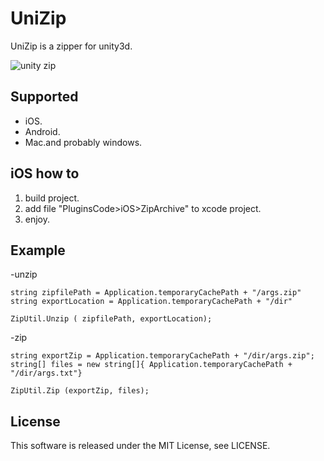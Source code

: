 UniZip
========

UniZip is a zipper for unity3d.

![unity zip](https://dl.dropboxusercontent.com/u/56297224/Images/unityzip%20rogo.jpg)

## Supported

-  iOS.
-  Android.
-  Mac.and probably windows.

## iOS how to

1.  build project.
2.  add file "PluginsCode>iOS>ZipArchive" to xcode project.
3.  enjoy.

## Example

-unzip

```
string zipfilePath = Application.temporaryCachePath + "/args.zip"
string exportLocation = Application.temporaryCachePath + "/dir"

ZipUtil.Unzip ( zipfilePath, exportLocation);
```

-zip

```
string exportZip = Application.temporaryCachePath + "/dir/args.zip";
string[] files = new string[]{ Application.temporaryCachePath + "/dir/args.txt"}

ZipUtil.Zip (exportZip, files);
```

## License

This software is released under the MIT License, see LICENSE.
